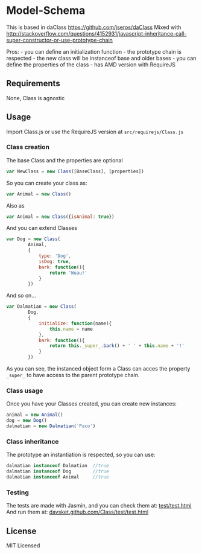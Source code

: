 # Model-Schema

This is based in daClass https://github.com/jseros/daClass
Mixed with http://stackoverflow.com/questions/4152931/javascript-inheritance-call-super-constructor-or-use-prototype-chain

Pros:
	- you can define an initialization function
 	- the prototype chain is respected
 	- the new class will be instanceof base and older bases
 	- you can define the properties of the class
 	- has AMD version with RequireJS

## Requirements

None, Class is agnostic

## Usage

Import Class.js or use the RequireJS version at `src/requirejs/Class.js`

### Class creation

The base Class and the properties are optional
```javascript
var NewClass = new Class([BaseClass], [properties])
```

So you can create your class as:
```javascript
var Animal = new Class()
```

Also as
```javascript
var Animal = new Class({isAnimal: true})
```

And you can extend Classes
```javascript
var Dog = new Class(
		Animal,
		{
			type: 'Dog',
			isDog: true,
			bark: function(){
				return 'Wuau!'
			}
		})
```

And so on...
```javascript
var Dalmatian = new Class(
		Dog,
		{
			initialize: function(name){
				this.name = name
			},
			bark: function(){
				return this._super_.bark() + ' ' + this.name + '!'
			}
		})
```

As you can see, the instanced object form a Class can acces the property `_super_` to have access to the parent prototype chain.


### Class usage

Once you have your Classes created, you can create new instances:
```javascript
animal = new Animal()
dog = new Dog()
dalmatian = new Dalmatian('Paco')
```

### Class inheritance

The prototype an instantiation is respected, so you can use:
```javascript
dalmatian instanceof Dalmatian  //true
dalmatian instanceof Dog		//true
dalmatian instanceof Animal		//true
```
### Testing

The tests are made with Jasmin, and you can check them at:
[test/test.html](blob/gh-pages/test/test.html)
And run them at:
[davsket.github.com/Class/test/test.html](davsket.github.com/Class/test/test.html)

## License

MIT Licensed